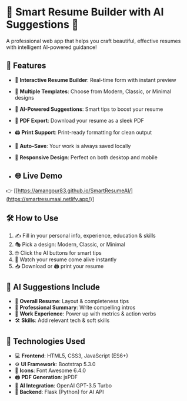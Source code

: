 # 💼 Smart Resume Builder with AI Suggestions 🤖

A professional web app that helps you craft beautiful, effective resumes with intelligent AI-powered guidance!

## 🚀 Features

- 📝 **Interactive Resume Builder**: Real-time form with instant preview  
- 🎨 **Multiple Templates**: Choose from Modern, Classic, or Minimal designs  
- 🤖 **AI-Powered Suggestions**: Smart tips to boost your resume  
- 📄 **PDF Export**: Download your resume as a sleek PDF  
- 🖨️ **Print Support**: Print-ready formatting for clean output  
- 💾 **Auto-Save**: Your work is always saved locally  
- 📱 **Responsive Design**: Perfect on both desktop and mobile

- ## 🌐 Live Demo

👉 [[https://amangour83.github.io/SmartResumeAI/](https://smartresumaai.netlify.app/)]


## 🛠️ How to Use

1. ✍️ Fill in your personal info, experience, education & skills  
2. 🎭 Pick a design: Modern, Classic, or Minimal  
3. 🤓 Click the AI buttons for smart tips  
4. 👀 Watch your resume come alive instantly  
5. 📥 Download or 🖨️ print your resume  

## 🧠 AI Suggestions Include

- 🧩 **Overall Resume**: Layout & completeness tips  
- 💬 **Professional Summary**: Write compelling intros  
- 💼 **Work Experience**: Power up with metrics & action verbs  
- 🛠️ **Skills**: Add relevant tech & soft skills  

## 🧰 Technologies Used

- 💻 **Frontend**: HTML5, CSS3, JavaScript (ES6+)  
- ⚙️ **UI Framework**: Bootstrap 5.3.0  
- 🌟 **Icons**: Font Awesome 6.4.0  
- 🖨️ **PDF Generation**: jsPDF  
- 🧠 **AI Integration**: OpenAI GPT-3.5 Turbo  
- 🐍 **Backend**: Flask (Python) for AI API  


